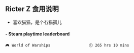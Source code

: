 ## Ricter Z 食用说明
- 喜欢猫猫，是个冇猫孤儿

<!-- steam-box start -->
#### - Steam playtime leaderboard
```text
🎮 World of Warships                 🕘 265 hrs 10 mins
```
<!-- Powered by https://github.com/YouEclipse/steam-box . -->
<!-- steam-box end -->
